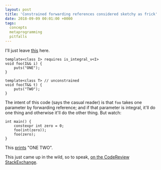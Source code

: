 ```yaml
---
layout: post
title: 'Constrained forwarding references considered sketchy as frick'
date: 2018-09-09 00:01:00 +0000
tags:
  concepts
  metaprogramming
  pitfalls
---
```


I'll just leave [this](https://godbolt.org/z/oSRvvp) here.

    template<class I> requires is_integral_v<I>
    void foo(I&& i) {
        puts("ONE");
    }

    template<class T> // unconstrained
    void foo(T&& t) {
        puts("TWO");
    }

The intent of this code (says the casual reader) is that `foo` takes
one parameter by forwarding reference; and if that parameter is integral,
it'll do one thing and otherwise it'll do the other thing. But watch:

    int main() {
        constexpr int zero = 0;
        foo(int(zero));
        foo(zero);
    }

This [prints](https://wandbox.org/permlink/yBKPKpCEwny8Go5L) "ONE TWO".

This just came up in the wild, so to speak,
[on the CodeReview StackExchange](https://codereview.stackexchange.com/questions/203435/c-multithread-pool-class/).
